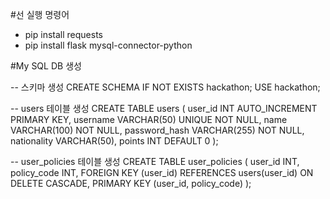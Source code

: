 #선 실행 명령어

- pip install requests
- pip install flask mysql-connector-python

#My SQL DB 생성

-- 스키마 생성
CREATE SCHEMA IF NOT EXISTS hackathon;
USE hackathon;

-- users 테이블 생성
CREATE TABLE users (
    user_id INT AUTO_INCREMENT PRIMARY KEY,
    username VARCHAR(50) UNIQUE NOT NULL,
    name VARCHAR(100) NOT NULL,
    password_hash VARCHAR(255) NOT NULL,
    nationality VARCHAR(50),
    points INT DEFAULT 0
);

-- user_policies 테이블 생성
CREATE TABLE user_policies (
    user_id INT,
    policy_code INT,
    FOREIGN KEY (user_id) REFERENCES users(user_id) ON DELETE CASCADE,
    PRIMARY KEY (user_id, policy_code)
);




